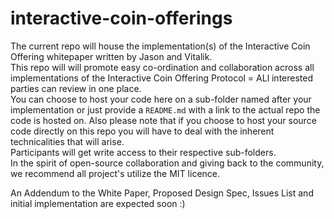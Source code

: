 # interactive-coin-offerings
The current repo will house the implementation(s) of the Interactive Coin Offering whitepaper written by Jason and Vitalik.<br/>
This repo will will promote easy co-ordination and collaboration across all implementations of the Interactive Coin Offering Protocol = ALl interested parties can review in one place.<br/>
You can choose to host your code here on a sub-folder named after your implementation or just provide a `README.md` with a link to the actual repo the code is hosted on. Also please note that if you choose to host your source code directly on this repo you will have to deal with the inherent technicalities that will arise.<br/>
Participants will get write access to their respective sub-folders.<br/>
In the spirit of open-source collaboration and giving back to the community, we recommend all project's utilize the MIT licence.<br/>

An Addendum to the White Paper, Proposed Design Spec, Issues List and initial implementation are expected soon :) 
